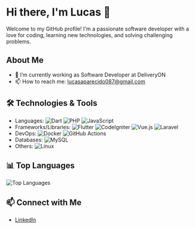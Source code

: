 # Hi there, I'm Lucas 👋

Welcome to my GitHub profile! I'm a passionate software developer with a love for coding, learning new technologies, and solving challenging problems.

## About Me

- 🔭 I’m currently working as Software Developer at DeliveryON
- 📫 How to reach me: lucasaparecido087@gmail.com

## 🛠️ Technologies & Tools

- Languages: ![Dart](https://img.shields.io/badge/-Dart-0175C2?logo=dart&logoColor=white&style=flat) ![PHP](https://img.shields.io/badge/-PHP-777BB4?logo=php&logoColor=white&style=flat) ![JavaScript](https://img.shields.io/badge/-JavaScript-F7DF1E?logo=javascript&logoColor=black&style=flat)
- Frameworks/Libraries: ![Flutter](https://img.shields.io/badge/-Flutter-02569B?logo=flutter&logoColor=white&style=flat) ![CodeIgniter](https://img.shields.io/badge/-CodeIgniter-EF4223?logo=codeigniter&logoColor=white&style=flat) ![Vue.js](https://img.shields.io/badge/-Vue.js-4FC08D?logo=vue.js&logoColor=white&style=flat) ![Laravel](https://img.shields.io/badge/-Laravel-FF2D20?logo=laravel&logoColor=white&style=flat)
- DevOps: ![Docker](https://img.shields.io/badge/-Docker-2496ED?logo=docker&logoColor=white&style=flat) ![GitHub Actions](https://img.shields.io/badge/-GitHub%20Actions-2088FF?logo=github-actions&logoColor=white&style=flat)
- Databases: ![MySQL](https://img.shields.io/badge/-MySQL-4479A1?logo=mysql&logoColor=white&style=flat)
- Others: ![Linux](https://img.shields.io/badge/-Linux-FCC624?logo=linux&logoColor=black&style=flat)

## 📊 Top Languages

![Top Languages](https://github-readme-stats.vercel.app/api/top-langs/?username=lucascidao&layout=compact&theme=radical)

## 📫 Connect with Me

- [LinkedIn](https://www.linkedin.com/in/lucasaparecido/)

